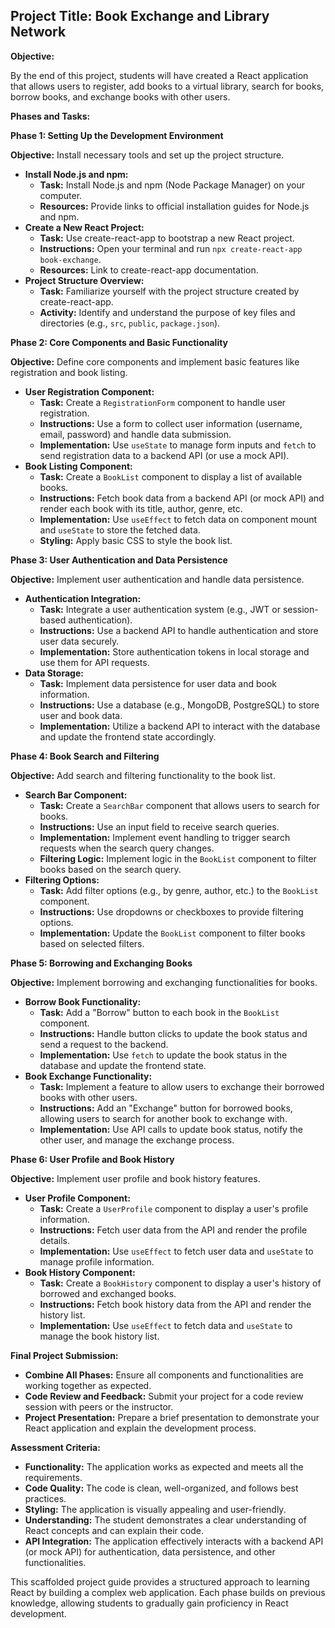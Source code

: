 ## Project Title: Book Exchange and Library Network

**Objective:**

By the end of this project, students will have created a React application that allows users to register, add books to a virtual library, search for books, borrow books, and exchange books with other users.

**Phases and Tasks:**

**Phase 1: Setting Up the Development Environment**

**Objective:** Install necessary tools and set up the project structure.

* **Install Node.js and npm:** 
    * **Task:** Install Node.js and npm (Node Package Manager) on your computer.
    * **Resources:** Provide links to official installation guides for Node.js and npm.
* **Create a New React Project:** 
    * **Task:** Use create-react-app to bootstrap a new React project.
    * **Instructions:** Open your terminal and run `npx create-react-app book-exchange`.
    * **Resources:** Link to create-react-app documentation.
* **Project Structure Overview:**
    * **Task:** Familiarize yourself with the project structure created by create-react-app.
    * **Activity:** Identify and understand the purpose of key files and directories (e.g., `src`, `public`, `package.json`).

**Phase 2: Core Components and Basic Functionality**

**Objective:** Define core components and implement basic features like registration and book listing.

* **User Registration Component:**
    * **Task:** Create a `RegistrationForm` component to handle user registration.
    * **Instructions:** Use a form to collect user information (username, email, password) and handle data submission.
    * **Implementation:** Use `useState` to manage form inputs and `fetch` to send registration data to a backend API (or use a mock API).
* **Book Listing Component:**
    * **Task:** Create a `BookList` component to display a list of available books.
    * **Instructions:** Fetch book data from a backend API (or mock API) and render each book with its title, author, genre, etc.
    * **Implementation:** Use `useEffect` to fetch data on component mount and `useState` to store the fetched data.
    * **Styling:** Apply basic CSS to style the book list.

**Phase 3: User Authentication and Data Persistence**

**Objective:** Implement user authentication and handle data persistence.

* **Authentication Integration:**
    * **Task:** Integrate a user authentication system (e.g., JWT or session-based authentication).
    * **Instructions:** Use a backend API to handle authentication and store user data securely.
    * **Implementation:** Store authentication tokens in local storage and use them for API requests.
* **Data Storage:**
    * **Task:** Implement data persistence for user data and book information.
    * **Instructions:** Use a database (e.g., MongoDB, PostgreSQL) to store user and book data.
    * **Implementation:** Utilize a backend API to interact with the database and update the frontend state accordingly.

**Phase 4: Book Search and Filtering**

**Objective:** Add search and filtering functionality to the book list.

* **Search Bar Component:**
    * **Task:** Create a `SearchBar` component that allows users to search for books.
    * **Instructions:** Use an input field to receive search queries.
    * **Implementation:** Implement event handling to trigger search requests when the search query changes.
    * **Filtering Logic:** Implement logic in the `BookList` component to filter books based on the search query.
* **Filtering Options:**
    * **Task:** Add filter options (e.g., by genre, author, etc.) to the `BookList` component.
    * **Instructions:** Use dropdowns or checkboxes to provide filtering options.
    * **Implementation:** Update the `BookList` component to filter books based on selected filters.

**Phase 5: Borrowing and Exchanging Books**

**Objective:** Implement borrowing and exchanging functionalities for books.

* **Borrow Book Functionality:**
    * **Task:** Add a "Borrow" button to each book in the `BookList` component.
    * **Instructions:** Handle button clicks to update the book status and send a request to the backend.
    * **Implementation:** Use `fetch` to update the book status in the database and update the frontend state.
* **Book Exchange Functionality:**
    * **Task:** Implement a feature to allow users to exchange their borrowed books with other users.
    * **Instructions:** Add an "Exchange" button for borrowed books, allowing users to search for another book to exchange with.
    * **Implementation:** Use API calls to update book status, notify the other user, and manage the exchange process.

**Phase 6: User Profile and Book History**

**Objective:** Implement user profile and book history features.

* **User Profile Component:**
    * **Task:** Create a `UserProfile` component to display a user's profile information.
    * **Instructions:** Fetch user data from the API and render the profile details.
    * **Implementation:** Use `useEffect` to fetch user data and `useState` to manage profile information.
* **Book History Component:**
    * **Task:** Create a `BookHistory` component to display a user's history of borrowed and exchanged books.
    * **Instructions:** Fetch book history data from the API and render the history list.
    * **Implementation:** Use `useEffect` to fetch data and `useState` to manage the book history list.

**Final Project Submission:**

* **Combine All Phases:** Ensure all components and functionalities are working together as expected.
* **Code Review and Feedback:** Submit your project for a code review session with peers or the instructor.
* **Project Presentation:** Prepare a brief presentation to demonstrate your React application and explain the development process.

**Assessment Criteria:**

* **Functionality:** The application works as expected and meets all the requirements.
* **Code Quality:** The code is clean, well-organized, and follows best practices.
* **Styling:** The application is visually appealing and user-friendly.
* **Understanding:** The student demonstrates a clear understanding of React concepts and can explain their code. 
* **API Integration:** The application effectively interacts with a backend API (or mock API) for authentication, data persistence, and other functionalities.

This scaffolded project guide provides a structured approach to learning React by building a complex web application. Each phase builds on previous knowledge, allowing students to gradually gain proficiency in React development. 
